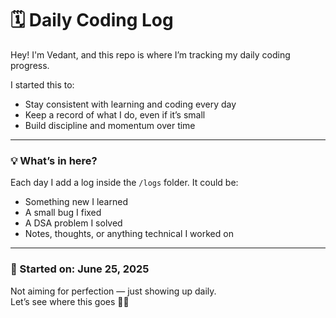 # 🗓️ Daily Coding Log

Hey! I'm Vedant, and this repo is where I’m tracking my daily coding progress.

I started this to:
- Stay consistent with learning and coding every day
- Keep a record of what I do, even if it’s small
- Build discipline and momentum over time

---

### 💡 What’s in here?
Each day I add a log inside the `/logs` folder. It could be:
- Something new I learned
- A small bug I fixed
- A DSA problem I solved
- Notes, thoughts, or anything technical I worked on

---

### 🚀 Started on: June 25, 2025

Not aiming for perfection — just showing up daily.  
Let’s see where this goes 👨‍💻
